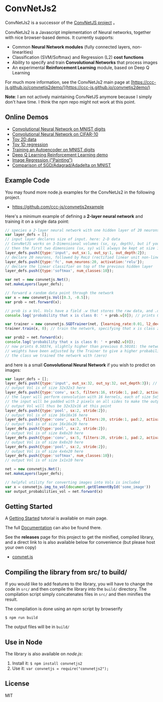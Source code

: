 
# ConvNetJs2

ConvNetJs2 is a successor of the [ConvNetJS project](https://github.com/karpathy/convnetjs) 。

ConvNetJs2 is a Javascript implementation of Neural networks, together with nice browser-based demos. It currently supports:

- Common **Neural Network modules** (fully connected layers, non-linearities)
- Classification (SVM/Softmax) and Regression (L2) **cost functions**
- Ability to specify and train **Convolutional Networks** that process images
- An experimental **Reinforcement Learning** module, based on Deep Q Learning

For much more information, see the ConvNetJs2 main page at [https://ccc-js.github.io/convnetjs2demo/](https://ccc-js.github.io/convnetjs2demo/)

**Note**: I am not actively maintaining ConvNetJS anymore because I simply don't have time. I think the npm repo might not work at this point.

## Online Demos
- [Convolutional Neural Network on MNIST digits](https://ccc-js.github.io/convnetjs2demo/demo/mnist.html)
- [Convolutional Neural Network on CIFAR-10](https://ccc-js.github.io/convnetjs2demo/demo/cifar10.html)
- [Toy 2D data](https://ccc-js.github.io/convnetjs2demo/demo/classify2d.html)
- [Toy 1D regression](https://ccc-js.github.io/convnetjs2demo/demo/regression.html)
- [Training an Autoencoder on MNIST digits](https://ccc-js.github.io/convnetjs2demo/demo/autoencoder.html)
- [Deep Q Learning Reinforcement Learning demo](http://cs.stanford.edu/people/karpathy/convnetjs/demo/rldemo.html)
- [Image Regression ("Painting")](https://ccc-js.github.io/convnetjs2demo/demo/image_regression.html)
- [Comparison of SGD/Adagrad/Adadelta on MNIST](https://ccc-js.github.io/convnetjs2demo/demo/trainers.html)

## Example Code

You may found more node.js examples for the ConvNetJs2 in the following project.

* https://github.com/ccc-js/convnetjs2example

Here's a minimum example of defining a **2-layer neural network** and training
it on a single data point:

```javascript
// species a 2-layer neural network with one hidden layer of 20 neurons
var layer_defs = [];
// input layer declares size of input. here: 2-D data
// ConvNetJS works on 3-Dimensional volumes (sx, sy, depth), but if you're not dealing with images
// then the first two dimensions (sx, sy) will always be kept at size 1
layer_defs.push({type:'input', out_sx:1, out_sy:1, out_depth:2});
// declare 20 neurons, followed by ReLU (rectified linear unit non-linearity)
layer_defs.push({type:'fc', num_neurons:20, activation:'relu'}); 
// declare the linear classifier on top of the previous hidden layer
layer_defs.push({type:'softmax', num_classes:10});

var net = new convnetjs.Net();
net.makeLayers(layer_defs);

// forward a random data point through the network
var x = new convnetjs.Vol([0.3, -0.5]);
var prob = net.forward(x); 

// prob is a Vol. Vols have a field .w that stores the raw data, and .dw that stores gradients
console.log('probability that x is class 0: ' + prob.w[0]); // prints 0.50101

var trainer = new convnetjs.SGDTrainer(net, {learning_rate:0.01, l2_decay:0.001});
trainer.train(x, 0); // train the network, specifying that x is class zero

var prob2 = net.forward(x);
console.log('probability that x is class 0: ' + prob2.w[0]);
// now prints 0.50374, slightly higher than previous 0.50101: the networks
// weights have been adjusted by the Trainer to give a higher probability to
// the class we trained the network with (zero)
```

and here is a small **Convolutional Neural Network** if you wish to predict on images:

```javascript
var layer_defs = [];
layer_defs.push({type:'input', out_sx:32, out_sy:32, out_depth:3}); // declare size of input
// output Vol is of size 32x32x3 here
layer_defs.push({type:'conv', sx:5, filters:16, stride:1, pad:2, activation:'relu'});
// the layer will perform convolution with 16 kernels, each of size 5x5.
// the input will be padded with 2 pixels on all sides to make the output Vol of the same size
// output Vol will thus be 32x32x16 at this point
layer_defs.push({type:'pool', sx:2, stride:2});
// output Vol is of size 16x16x16 here
layer_defs.push({type:'conv', sx:5, filters:20, stride:1, pad:2, activation:'relu'});
// output Vol is of size 16x16x20 here
layer_defs.push({type:'pool', sx:2, stride:2});
// output Vol is of size 8x8x20 here
layer_defs.push({type:'conv', sx:5, filters:20, stride:1, pad:2, activation:'relu'});
// output Vol is of size 8x8x20 here
layer_defs.push({type:'pool', sx:2, stride:2});
// output Vol is of size 4x4x20 here
layer_defs.push({type:'softmax', num_classes:10});
// output Vol is of size 1x1x10 here

net = new convnetjs.Net();
net.makeLayers(layer_defs);

// helpful utility for converting images into Vols is included
var x = convnetjs.img_to_vol(document.getElementById('some_image'))
var output_probabilities_vol = net.forward(x)
```

## Getting Started
A [Getting Started](https://ccc-js.github.io/convnetjs2demo/started.html) tutorial is available on main page.

The full [Documentation](https://ccc-js.github.io/convnetjs2demo/docs.html) can also be found there.

See the **releases** page for this project to get the minified, compiled library, and a direct link to is also available below for convenience (but please host your own copy)

- [convnet.js](http://cs.stanford.edu/people/karpathy/convnetjs/build/convnet.js)

## Compiling the library from src/ to build/
If you would like to add features to the library, you will have to change the code in `src/` and then compile the library into the `build/` directory. The compilation script simply concatenates files in `src/` and then minifies the result.

The compilation is done using an npm script by browserify

    $ npm run build

The output files will be in `build/`

## Use in Node

The library is also available on *node.js*:

1. Install it: `$ npm install convnetjs2`
2. Use it: `var convnetjs = require("convnetjs2");`

## License

MIT
